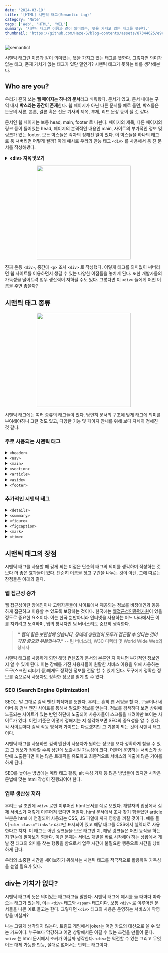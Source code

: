 ```yaml
---
date: '2024-03-19'
title: '[HTML] 시맨틱 태그(Semantic tag)'
category: 'Note'
tags: ['Web', 'HTML', 'WIL']
summary: '시맨틱 태그란 이름과 같이 의미있는, 뜻을 가지고 있는 태그를 뜻한다.'
thumbnail: 'https://github.com/Haze-S/blog-contents/assets/87344625/e9c05255-e28c-453e-9933-03cc98c1e541'
---
```


![semantic1](https://github.com/Haze-S/blog-contents/assets/87344625/e9c05255-e28c-453e-9933-03cc98c1e541)

시맨틱 태그란 이름과 같이 의미있는, 뜻을 가지고 있는 태그를 뜻한다.
그렇다면 의미가 없는 태그, 존재 가치가 없는 태그가 있단 말인가? 시맨틱 태그가 뜻하는 바를 생각해본다.

## Who are you?

우리가 흔히 쓰는 **웹 페이지는 하나의 문서**라고 배워왔다. 문서가 있고, 문서 내에는 구역 내지 **박스라는 공간이 존재**한다. 웹 페이지가 아닌 다른 문서를 예로 들면, 박스들은 논문의 서론, 본론, 결론 혹은 신문 기사의 제목, 부제, 리드 문장 등이 될 것 같다.

문서인 웹 페이지는 보통 head, main, footer 로 나뉜다. 페이지의 제목, 다른 페이지의 링크 등이 들어있는 head, 페이지의 본격적인 내용인 main, 사이트의 부가적인 정보 및 링크가 있는 footer. 모든 박스들은 각자의 정해진 일이 있다. 이 박스들을 하나의 태그로 퉁 쳐버리면 어떻게 될까? 아래 예시로 우리의 만능 태그 `<div>` 를 사용해서 퉁 친 문서를 작성해봤다.

<details>
<summary><b>&ltdiv&gt 지옥 맛보기</b></summary>
<div markdown="1">

```html
<body>
  <div id="header">
    <div class="nav"></div>
    <div class="figure">
      <div class="figcaption"></div>
    </div>
  </div>
  <div id="main">
    <div class="section">
      <div class="article">
        <div class="time"></div>
        <div class="mark"></div>
        <div class="details">
          <div class="p_tag">
            <div class="summary"></div>
          </div>
        </div>
      </div>
      <div class="figure">
        <div class="figcaption"></div>
      </div>
    </div>
    <div class="section">
      <div class="article">
        <div class="time"></div>
        <div class="mark"></div>
        <div class="details">
          <div class="p_tag">
            <div class="summary"></div>
          </div>
        </div>
      </div>
      <div class="figure">
        <div class="figcaption"></div>
      </div>
    </div>
  </div>
  <div id="aside">
    <div class="article">
      <div class="details">
        <div class="summary"></div>
      </div>
      <div class="figcaption"></div>
    </div>
  </div>
  <div id="footer">
    <div class="nav"></div>
    <div class="figure">
      <div class="figcaption"></div>
    </div>
  </div>
</body>
```

</div>
</details>

<p align="center">
  <img src="https://github.com/Haze-S/blog-contents/assets/87344625/e93de4a1-e9a4-400e-9dea-1eaaf1204555" width="300" />
</p>

진짜 온통 `<div>`, 중간에 `<p>` 조차 `<div>` 로 작성했다. 이렇게 태그를 의미없이 써버리면 웹 사이트를 이용하면서 챙길 수 있는 다양한 이점들을 놓치게 된다. 또한 개발자들의 가독성을 떨어트려 업무 생산력이 저하될 수도 있다. 그렇다면 이 `<div>` 들에게 어떤 이름을 주면 좋을까?

## 시맨틱 태그 종류

<p align="center">
  <img src="https://github.com/Haze-S/blog-contents/assets/87344625/56a112f2-58d2-4d25-a868-b6012821240d" width="300"/>
</p>

시맨틱 태그에는 여러 종류의 태그들이 있다. 당연히 문서의 구조에 맞게 태그에 의미를 부여해야하니 그런 것도 있고, 다양한 기능 및 페이지 안내를 위해 보다 자세히 정해진 것 같다.

### 주로 사용되는 시맨틱 태그

<details>
<summary><code>&ltheader&gt</code></summary>
<div markdown="1">

- 문서의 머릿글을 담당한다.
- 웹 페이지에서 로고나 광고 배너, 로그인 링크 등을 삽입한다.

</div>
</details>

<details>
<summary><code>&ltnav&gt</code></summary>
<div markdown="1">

- navigation 의 약자로 웹 사이트를 ‘항해’할 때 사용된다.
- 웹 사이트에서 각종 페이지의 링크들을 넣어 다른 페이지로 이동할 때 사용된다.

</div>
</details>

<details>
<summary><code>&ltmain&gt</code></summary>
<div markdown="1">

- 문서의 본론, 해당 페이지의 주요 내용을 담당한다.
- 주요 내용을 한 곳에 모은 큰 틀이라 생각하면 되겠다.

</div>
</details>

<details>
<summary><code>&ltsection&gt</code></summary>
<div markdown="1">

- 본론 안에서 한 구간을 담당하는 태그이다.
- 논문에도 본론 안에 목차가 있듯이 하나의 목차를 담당하는 구간이다.

</div>
</details>

<details>
<summary><code>&ltarticle&gt</code></summary>
<div markdown="1">

- 해당 태그안의 내용은 그 내용만으로 하나의 문서가 완성된다.
- 따라서 본문 안에 넣어 사용해도 되고 따로 `<article>`만 사용해도 된다.

</div>
</details>

<details>
<summary><code>&ltaside&gt</code></summary>
<div markdown="1">

- 본문과 직접적인 내용은 아니지만 연관된 부가적인 내용을 쓸 때 사용된다.
- 보통 웹 사이트에선 사이드 메뉴 바로 이용이 되곤 한다.

</div>
</details>

<details>
<summary><code>&ltfooter&gt</code></summary>
<div markdown="1">

- 문서의 바닥글을 담당한다.
- 웹 사이트의 약관이나 채용 링크 등 본문의 내용과 관련은 없지만 이용에 필요한 내용을 넣는다.

</div>
</details>

### 추가적인 시맨틱 태그

<details>
<summary><code>&ltdetails&gt</code></summary>
<div markdown="1">

![semantic4](https://github.com/Haze-S/blog-contents/assets/87344625/9e510239-1310-49a9-90bb-ed37ea83f211)

- 해당 태그는 ‘열림’상태일 때 정보가 표기되는 태그이다.
- `<summary>` 태그에 정보의 이름(제목)을 넣고 사용한다.

</div>
</details>

<details>
<summary><code>&ltsummary&gt</code></summary>
<div markdown="1">

- `<details>` 태그 안에 작성되어 해당 정보의 이름을 담당한다.

</div>
</details>

<details>
<summary><code>&ltfigure&gt</code></summary>
<div markdown="1">

![semantic5](https://github.com/Haze-S/blog-contents/assets/87344625/94ff9c6c-fa0e-43b3-af88-c607115a2327)

- 하나의 독립적인 컨텐츠(이미지, 영상 등)를 표현한다.
- `<figcaption>` 태그를 이용해 해당 컨텐츠에 설명을 쓸 수 있다.

</div>
</details>

<details>
<summary><code>&ltfigcaption&gt</code></summary>
<div markdown="1">

- `<figure>` 태그 안에 작성되어 해당 요소의 설명을 담당한다.
- 이미지의 캡션과 같은 일을 한다.

</div>
</details>

<details>
<summary><code>&ltmark&gt</code></summary>
<div markdown="1">

- 내용 안에서 중요한 부분에 하이라이트를 표시한다.
- 책에 형광펜으로 줄을 긋는 것과 유사하다.

</div>
</details>

<details>
<summary><code>&lttime&gt</code></summary>
<div markdown="1">

- 시간의 특정 지점 혹은 구간을 나타낼 때 사용한다.
- 보다 적절한 검색 결과나 알림 같은 특정 기능을 구현할 때 사용된다.

</div>
</details>

## 시맨틱 태그의 장점

시맨틱 태그를 사용할 때 갖게 되는 이점은 단순히 태그의 의미를 생각하며 작성하는 것 보다 더 좋은 효과들이 있다. 단순히 이름을 짓고 구간을 나누는 것이 아닌, 그에 따르는 장점들은 아래와 같다.

### 웹 접근성 증가

웹 접근성이란 장애인이나 고령자분들이 사이트에서 제공되는 정보를 비장애인과 동등하게 접근하고 이용할 수 있도록 보장하는 것이다. 한국에는 [웹접근성인증평가원](https://www.wa.or.kr/index.asp)이 있을 정도로 중요한 요소이다. 이는 한국 뿐만아니라 인터넷을 사용하는 어느 나라에서든 이를 지키려고 노력하며, 웹의 창시자인 팀 버너스리도 중요히 생각한다.

> **_“ 웹의 힘은 보편성에 있습니다.
> 장애에 상관없이 모두가 접근할 수 있다는 것이 가장 중요한 부분입니다.”_**
> -- 팀 버너스리, W3C 디렉터 및 World Wide Web의 창시자

시맨틱 태그를 사용하게 되면 해당 컨텐츠가 문서의 본론인 지 아니면 부가적인 정보인 지 알 수 있게 된다. 이는 장애를 가진 사용자들이 원활한 서비스 이용을 위해 사용하는 도구(스크린 리더기 등)에게도 정확한 정보를 전달 할 수 있게 된다. 도구에게 정확한 정보를 줌으로서 사용자도 정확한 정보를 얻게 할 수 있다.

### SEO (Search Engine Optimization)

SEO는 말 그대로 검색 엔진 최적화를 뜻한다. 우리는 흔히 웹 서핑을 할 때, 구글이나 네이버 등 검색 엔진 사이트를 통해서 필요한 정보를 얻는다. 정보를 검색하다 보면 상위에 노출되는 사이트가 있는 반면 하단에 노출되어 사용자들이 스크롤을 내려야만 보이는 사이트가 있다. 이런 기준은 어떻게 정해지는 지 생각해보면 SEO의 중요성을 알 수 있다. 각 사이트마다 검색 작동 방식과 가이드는 다르겠지만 그 기본이 되는 것이 시맨틱 태그이다.

시맨틱 태그를 사용하면 검색 엔진이 사용자가 원하는 정보를 보다 정확하게 찾을 수 있고 그 정보가 정확할 수록 상단에 노출시킬 가능성이 크다. 더불어 운영하는 서비스가 상단에 노출된다면 이는 많은 트래픽을 유도하고 최종적으로 서비스의 매출에 많은 기여를 하게 된다.

SEO를 높이는 방법에는 메타 태그 활용, alt 속성 기재 등 많은 방법들이 있지만 시작은 문법에 맞는 html 작성이 진행되어야 한다.

### 업무 생산성 저하

우리는 글 초반에 `<div>` 로만 이루어진 html 문서를 예로 보았다. 개발자의 입장에서 실제 서비스가 저렇게 이루어져 있다면 어떨까. html 문서에서 조차 찾기 힘들었던 article 부분은 html 에 연결되어 사용되는 CSS, JS 파일에 까지 영향을 끼칠 것이다. 예를 들어 `<div class="links">` 라고만 표시되어 있고 해당 태그를 CSS에서 셀렉터로 사용한다고 치자. 이 태그는 어떤 링크들을 모은 태그인 지, 해당 링크들은 어떤 동작을 하는 지 한눈에 알아보기 힘들다. 이런 문제는 서비스 개발을 바로 시작해야 하는 상황에서 개발 전 태그의 의미를 찾는 행동을 함으로서 업무 시간에 불필요한 행동으로 시간을 낭비하게 된다.

우리의 소중한 시간을 세이브하기 위해서는 시맨틱 태그를 적극적으로 활용하여 가독성을 높일 필요가 있다.

## div는 가치가 없다?

시맨틱 태그의 뜻은 의미있는 태그라고들 말한다. 시맨틱 태그에 예시를 들 때마다 따라오는 태그가 있는데, 이는 `<div>` 태그와 `<span>` 태그이다. 보통 `<div>` 로 이루어진 문서들을 나쁜 예로 들고는 한다. 그렇다면 `<div>` 태그의 사용은 운영하는 서비스에 악영향을 미칠까?

나는 그렇게 생각되지 않는다. 트럼프 게임에서 joker는 어떤 카드의 대신으로 쓸 수 있는 카드이다. 누구보다 막강하고 어떤 상황에서든 이길 수 있는 조건을 만들어 준다. `<div>` 는 html 문서에서 조커가 아닐까 생각한다. `<div>`는 역전할 수 있는 그리고 무엇이든 대체 가능한 만능, 절대로 없어서는 안되는 태그이다.
